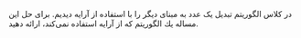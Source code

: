 در كلاس الگوريتم تبديل یک عدد به مبنای ديگر را با استفاده از آرايه ديديم. برای حل اين مساله يك الگوريتم كه از آرايه استفاده نمی‌کند، ارائه دهيد.